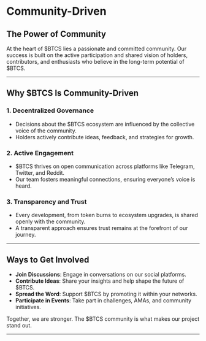 # Community-Driven  

## The Power of Community  
At the heart of $BTCS lies a passionate and committed community. Our success is built on the active participation and shared vision of holders, contributors, and enthusiasts who believe in the long-term potential of $BTCS.  

---

## Why $BTCS Is Community-Driven  

### 1. **Decentralized Governance**  
- Decisions about the $BTCS ecosystem are influenced by the collective voice of the community.  
- Holders actively contribute ideas, feedback, and strategies for growth.  

### 2. **Active Engagement**  
- $BTCS thrives on open communication across platforms like Telegram, Twitter, and Reddit.  
- Our team fosters meaningful connections, ensuring everyone’s voice is heard.  

### 3. **Transparency and Trust**  
- Every development, from token burns to ecosystem upgrades, is shared openly with the community.  
- A transparent approach ensures trust remains at the forefront of our journey.  

---

## Ways to Get Involved  
- **Join Discussions**: Engage in conversations on our social platforms.  
- **Contribute Ideas**: Share your insights and help shape the future of $BTCS.  
- **Spread the Word**: Support $BTCS by promoting it within your networks.  
- **Participate in Events**: Take part in challenges, AMAs, and community initiatives.  

Together, we are stronger. The $BTCS community is what makes our project stand out.  

---  
